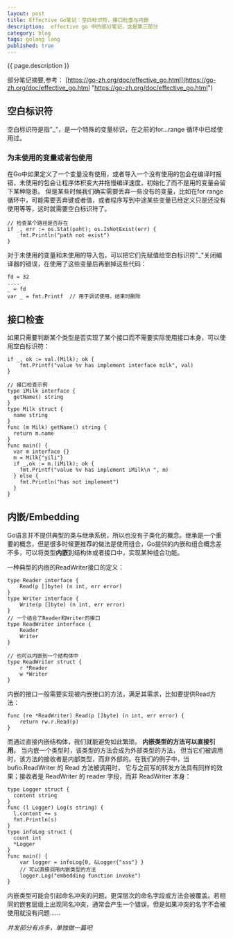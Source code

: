 ```yaml
---
layout: post
title: Effective Go笔记：空白标识符，接口检查与内嵌
description:  effective go 中的部分笔记，这是第三部分
category: blog
tags: golang lang
published: true
---
```


{{ page.description }} 

部分笔记摘要,参考： [https://go-zh.org/doc/effective_go.html](https://go-zh.org/doc/effective_go.html "https://go-zh.org/doc/effective_go.html")

## 空白标识符 ##
空白标识符是指"_"，是一个特殊的变量标识，在之前的for...range 循环中已经使用过。

### 为未使用的变量或者包使用 ###
在Go中如果定义了一个变量没有使用，或者导入一个没有使用的包会在编译时报错，未使用的包会让程序体积变大并拖慢编译速度，初始化了而不是用的变量会留下某种隐患。
但是某些时候我们确实需要丢弃一些没有的变量，比如在for range循环中，可能需要丢弃键或者值，或者程序写到中途某些变量已经定义只是还没有使用等等，这时就需要空白标识符了。

```golang
// 检查某个路径是否存在
if _, err := os.Stat(paht); os.IsNotExist(err) {
	fmt.Println("path not exist")
}
```
对于未使用的变量和未使用的导入包，可以把它们先赋值给空白标识符"_"关闭编译器的错误，在使用了这些变量后再删掉这些代码：

```golang
fd = 32
....
_ = fd
var _ = fmt.Printf  // 用于调试使用，结束时删除
```

## 接口检查 ##
如果只需要判断某个类型是否实现了某个接口而不需要实际使用接口本身，可以使用空白标识符：

```
if _, ok := val.(Milk); ok {
	fmt.Printf("value %v has implement interface milk", val)
}

// 接口检查示例
type iMilk interface { 
  getName() string
}
type Milk struct { 
  name string
}
func (m Milk) getName() string {
  return m.name
}
func main() {
  var m interface {}
  m = Milk{"yili"}
  if _,ok := m.(iMilk); ok {
    fmt.Printf("value %v has implement iMilk\n ", m)
  } else {
    fmt.Println("has not implememt")
  }
}

```

## 内嵌/Embedding ##
Go语言并不提供典型的类与继承系统，所以也没有子类化的概念。继承是一个重要的概念，但是很多时候更推荐的做法是使用组合，Go提供的内嵌和组合概念差不多，可以将类型**内嵌**到结构体或者接口中，实现某种组合功能。

一种典型的内嵌的ReadWriter接口的定义：

```golang
type Reader interface {
	Read(p []byte) (n int, err error)
}
type Writer interface {
	Write(p []byte) (n int, err error)
}
// 一个结合了Reader和Writer的接口
type ReadWriter interface {
	Reader
	Writer
}

// 也可以内嵌到一个结构体中
type ReadWriter struct {
	r *Reader
	w *Writer
}
```

内嵌的接口一般需要实现被内嵌接口的方法，满足其需求，比如要提供Read方法：

```golang
func (re *ReadWriter) Read(p []byte) (n int, err error) {
	return rw.r.Read(p)
}
```
而通过直接内嵌结构体，我们就能避免如此繁琐。 **内嵌类型的方法可以直接引用**。
当内嵌一个类型时，该类型的方法会成为外部类型的方法， 但当它们被调用时，该方法的接收者是内部类型，而非外部的。在我们的例子中，当 bufio.ReadWriter 的 Read 方法被调用时， 它与之前写的转发方法具有同样的效果；接收者是 ReadWriter 的 reader 字段，而非 ReadWriter 本身：

```
type Logger struct {
  content string
}
func (l Logger) Log(s string) {
  l.content += s
  fmt.Println(s)
}
type infoLog struct {
  count int
  *Logger
}
func main() {
	var logger = infoLog{0, &Logger{"sss"} }
	// 可以直接调用内嵌类型的方法
	logger.Log("embedding function invoke")
}
```
内嵌类型可能会引起命名冲突的问题。更深层次的命名字段或方法会被覆盖。若相同的嵌套层级上出现同名冲突，通常会产生一个错误。但是如果冲突的名字不会被使用就没有问题......

*并发部分有点多，单独做一篇吧*